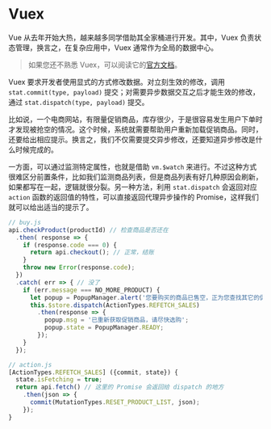 Vuex
========

Vue 从去年开始大热，越来越多同学借助其全家桶进行开发。其中，Vuex 负责状态管理，换言之，在复杂应用中，Vuex 通常作为全局的数据中心。

> 如果您还不熟悉 Vuex，可以阅读它的[官方文档](https://vuex.vuejs.org/zh-cn/intro.html)。

Vuex 要求开发者使用显式的方式修改数据。对立刻生效的修改，调用 `stat.commit(type, payload)` 提交；对需要异步数据交互之后才能生效的修改，通过 `stat.dispatch(type, payload)` 提交。

比如说，一个电商网站，有限量促销商品，库存很少，于是很容易发生用户下单时才发现被抢空的情况。这个时候，系统就需要帮助用户重新加载促销商品。同时，还要给出相应提示。换言之，我们不仅需要提交异步修改，还要知道异步修改是什么时候完成的。

一方面，可以通过监测特定属性，也就是借助 `vm.$watch` 来进行。不过这种方式很难区分前置条件，比如我们监测商品列表，但是商品列表有好几种原因会刷新，如果都写在一起，逻辑就很分裂。另一种方法，利用 `stat.dispatch` 会返回对应 `action` 函数的返回值的特性，可以直接返回代理异步操作的 Promise，这样我们就可以给出适当的提示了。

```javascript
// buy.js
api.checkProduct(productId) // 检查商品是否还在
  .then( response => {
    if (response.code === 0) {
      return api.checkout(); // 正常，结账
    }
    throw new Error(response.code);
  })
  .catch( err => { // 没了
    if (err.message === NO_MORE_PRODUCT) {
      let popup = PopupManager.alert('您要购买的商品已售空，正为您查找其它的促销商品....');
      this.$store.dispatch(ActionTypes.REFETCH_SALES)
        .then(response => {
          popup.msg = '已重新获取促销商品，请尽快选购';
          popup.state = PopupManager.READY;
        });
    }
  });

// action.js
[ActionTypes.REFETCH_SALES] ({commit, state}) {
  state.isFetching = true;
  return api.fetch() // 这里的 Promise 会返回给 dispatch 的地方
    .then(json => {
      commit(MutationTypes.RESET_PRODUCT_LIST, json);
    });
}
```